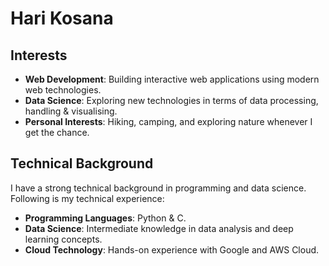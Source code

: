 # Hari Kosana

## Interests
- **Web Development**: Building interactive web applications using modern web technologies.
- **Data Science**: Exploring new technologies in terms of data processing, handling & visualising.
- **Personal Interests**: Hiking, camping, and exploring nature whenever I get the chance.

## Technical Background
I have a strong technical background in programming and data science. Following is my technical experience:
- **Programming Languages**: Python & C.
- **Data Science**: Intermediate knowledge in data analysis and deep learning concepts.
- **Cloud Technology**: Hands-on experience with Google and AWS Cloud.
